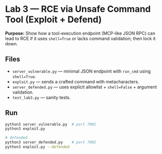 # Lab 3 — RCE via Unsafe Command Tool (Exploit + Defend)

**Purpose:** Show how a tool-execution endpoint (MCP-like JSON RPC) can lead to RCE if it uses `shell=True`
or lacks command validation; then lock it down.

## Files
- `server_vulnerable.py` — minimal JSON endpoint with `run_cmd` using `shell=True`.
- `exploit.py` — sends a crafted command with metacharacters.
- `server_defended.py` — uses explicit allowlist + `shell=False` + argument validation.
- `test_lab3.py` — sanity tests.

## Run
```bash
python3 server_vulnerable.py  # port 7001
python3 exploit.py

# defended
python3 server_defended.py    # port 7002
python3 exploit.py --defended
```
